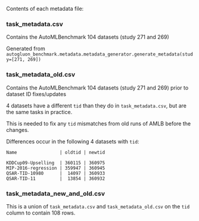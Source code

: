 Contents of each metadata file:

### task_metadata.csv

Contains the AutoMLBenchmark 104 datasets (study 271 and 269)

Generated from `autogluon_benchmark.metadata.metadata_generator.generate_metadata(study=[271, 269])`

### task_metadata_old.csv

Contains the AutoMLBenchmark 104 datasets (study 271 and 269) prior to dataset ID fixes/updates

4 datasets have a different `tid` than they do in `task_metadata.csv`, but are the same tasks in practice.

This is needed to fix any `tid` mismatches from old runs of AMLB before the changes.

Differences occur in the following 4 datasets with `tid`:

```
Name                | oldtid | newtid

KDDCup09-Upselling  | 360115 | 360975
MIP-2016-regression | 359947 | 360945
QSAR-TID-10980      |  14097 | 360933
QSAR-TID-11         |  13854 | 360932
```

### task_metadata_new_and_old.csv

This is a union of `task_metadata.csv` and `task_metadata_old.csv` on the `tid` column to contain 108 rows.
